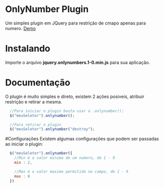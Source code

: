 # OnlyNumber Plugin
Um simples plugin em JQuery para restrição de cmapo apenas para numero. [Demo](https://guidiego.github.io/jq-onlynumber-plugin)

# Instalando
Importe o arquivo **jquery.onlynumbers.1-0.min.js** para sua aplicação.

# Documentação
O plugin é muito simples e direto, existem 2 ações posiveis, atribuir restrição e retirar a mesma.

```javascript
  //Para iniciar o plugin basta usar o .onlynumber();
  $("meuSeletor").onlynumber();

  //Para retirar o plugin
  $("meuSeletor").onlynumber("destroy");
```

#Configurações
Existem algumas configurações que podem ser passadas ao iniciar o plugin:

```javascript
  $("meuSeletor").onlynumber({
    //Min é o valor minimo de um numero, de 1 - 9
    min : 2,

    //Max é o valor maximo permitido no campo, de 1 - 9
    max : 8
  })
```
